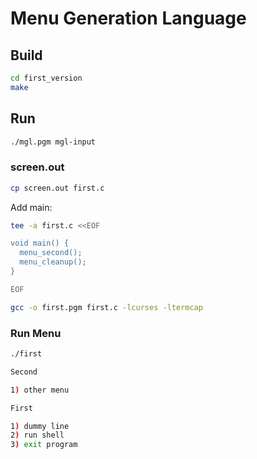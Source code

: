# Menu Generation Language

## Build

```bash
cd first_version
make
```

## Run

```bash
./mgl.pgm mgl-input
```

### screen.out

```bash
cp screen.out first.c
```

Add main:

```bash
tee -a first.c <<EOF

void main() {
  menu_second();
  menu_cleanup();
}

EOF
```

```bash
gcc -o first.pgm first.c -lcurses -ltermcap
```

### Run Menu

```bash
./first
```

```bash
Second

1) other menu
```

```bash
First

1) dummy line
2) run shell
3) exit program
```


